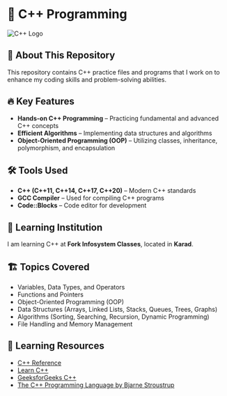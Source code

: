 # 🚀 C++ Programming 

![C++ Logo](https://img.shields.io/badge/C++-00599C?style=for-the-badge&logo=c%2B%2B&logoColor=white)

## 📌 About This Repository
This repository contains C++ practice files and programs that I work on to enhance my coding skills and problem-solving abilities.

## 🔥 Key Features
- **Hands-on C++ Programming** – Practicing fundamental and advanced C++ concepts
- **Efficient Algorithms** – Implementing data structures and algorithms
- **Object-Oriented Programming (OOP)** – Utilizing classes, inheritance, polymorphism, and encapsulation

## 🛠 Tools Used
- **C++ (C++11, C++14, C++17, C++20)** – Modern C++ standards
- **GCC Compiler** – Used for compiling C++ programs
- **Code::Blocks** – Code editor for development

## 🏫 Learning Institution
I am learning C++ at **Fork Infosystem Classes**, located in **Karad**.

## 🏗️ Topics Covered
- Variables, Data Types, and Operators
- Functions and Pointers
- Object-Oriented Programming (OOP)
- Data Structures (Arrays, Linked Lists, Stacks, Queues, Trees, Graphs)
- Algorithms (Sorting, Searching, Recursion, Dynamic Programming)
- File Handling and Memory Management

## 🎯 Learning Resources
- [C++ Reference](https://en.cppreference.com/w/)
- [Learn C++](https://www.learncpp.com/)
- [GeeksforGeeks C++](https://www.geeksforgeeks.org/c-plus-plus/)
- [The C++ Programming Language by Bjarne Stroustrup](https://www.stroustrup.com/books.html)

